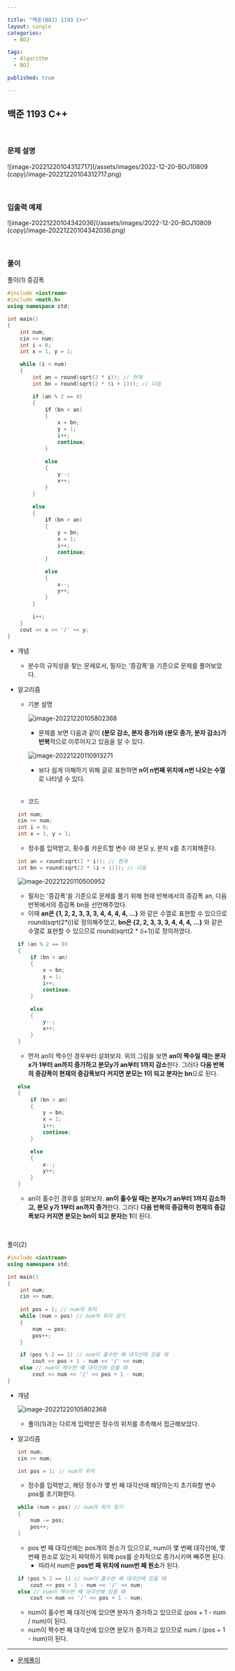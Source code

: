 ```yaml
---

title: "백준(BOJ) 1193 C++"
layout: single
categories:
  - BOJ

tags:
  - Algorithm
  - BOJ

published: true

---
```


## 백준 1193 C++

<br>

### 문제 설명

![image-20221220104312717](/assets/images/2022-12-20-BOJ10809 (copy)/image-20221220104312717.png)

<br>

### 입출력 예제

![image-20221220104342036](/assets/images/2022-12-20-BOJ10809 (copy)/image-20221220104342036.png)

<br>

### 풀이

풀이(1) 증감폭

```cpp
#include <iostream>
#include <math.h>
using namespace std;

int main()
{
	int num;
	cin >> num;
	int i = 0;
	int x = 1, y = 1;

	while (i < num)
	{
		int an = round(sqrt(2 * i)); // 현재
		int bn = round(sqrt(2 * (i + 1))); // 다음

		if (an % 2 == 0)
		{
			if (bn > an)
			{
				x = bn;
				y = 1;
				i++;
				continue;
			}

			else
			{
				y--;
				x++;
			}
		}

		else
		{
			if (bn > an)
			{
				y = bn;
				x = 1;
				i++;
				continue;
			}

			else
			{
				x--;
				y++;
			}
		}

		i++;
	}
	cout << x << '/' << y;
}
```

- 개념
  - 분수의 규칙성을 찾는 문제로서, 필자는 '증감폭'을 기준으로 문제를 풀어보았다.

- 알고리즘

  - 기본 설명

    ![image-20221220105802368](/assets/images/2022-12-20-BOJ1193/image-20221220105802368.png)

    - 문제를 보면 다음과 같이 **(분모 감소, 분자 증가)와 (분모 증가, 분자 감소)가 반복**적으로 이루어지고 있음을 알 수 있다. 

    ![image-20221220110913271](/assets/images/2022-12-20-BOJ1193/image-20221220110913271.png)

    - 보다 쉽게 이해하기 위해 글로 표현하면 **n이 n번째 위치에 n번 나오는 수열**로 나타낼 수 있다.

    <br>

  - 코드

  ```cpp
  int num;
  cin >> num;
  int i = 0;
  int x = 1, y = 1;
  ```

  - 정수를 입력받고, 횟수를 카운트할 변수 i와 분모 y, 분자 x를 초기화해준다.

  ```cpp
  int an = round(sqrt(2 * i)); // 현재
  int bn = round(sqrt(2 * (i + 1))); // 다음
  ```

  ![image-20221220110500952](/assets/images/2022-12-20-BOJ1193/image-20221220110500952.png)

  - 필자는 '증감폭'을 기준으로 문제를 풀기 위해 현재 반복에서의 증감폭 an, 다음 반복에서의 증감폭 bn을 선언해주었다.
  - 이때 **an은 {1, 2, 2, 3, 3, 3, 4, 4, 4, 4, ...}** 와 같은 수열로 표현할 수 있으므로 round(sqrt(2*i))로 정의해주었고, **bn은 {2, 2, 3, 3, 3, 4, 4, 4, ...}** 와 같은 수열로 표현할 수 있으므로 round(sqrt(2 * (i+1))로 정의하였다. 

  ```cpp
  if (an % 2 == 0)
  {
      if (bn > an)
      {
          x = bn;
          y = 1;
          i++;
          continue;
      }
  
      else
      {
          y--;
          x++;
      }
  }
  ```

  - 먼저 an이 짝수인 경우부터 살펴보자. 위의 그림을 보면 **an이 짝수일 때는 분자x가 1부터 an까지 증가하고 분모y가 an부터 1까지 감소**한다. 그러다 **다음 반복의 증감폭이 현재의 증감폭보다 커지면 분모는 1이 되고 분자는 bn**으로 된다.

  ```cpp
  else
  {
      if (bn > an)
      {
          y = bn;
          x = 1;
          i++;
          continue;
      }
  
      else
      {
          x--;
          y++;
      }
  }
  ```

  - an이 홀수인 경우를 살펴보자. **an이 홀수일 때는 분자x가 an부터 1까지 감소하고, 분모 y가 1부터 an까지 증가**한다. 그러다 **다음 반복의 증감폭이 현재의 증감폭보다 커지면 분모는 bn이 되고 분자는 1**이 된다.

<br>

풀이(2) 

```cpp
#include <iostream>
using namespace std;

int main() 
{
	int num;
	cin >> num;
	
	int pos = 1; // num의 위치
	while (num > pos) // num의 위치 찾기
	{
		num -= pos;
		pos++;
	}

	if (pos % 2 == 1) // num이 홀수번 째 대각선에 있을 때
		cout << pos + 1 - num << '/' << num;
	else // num이 짝수번 째 대각선에 있을 때
		cout << num << '/' << pos + 1 - num;
}
```

- 개념

  ![image-20221220105802368](/assets/images/2022-12-20-BOJ1193/image-20221220105802368.png)

  - 풀이(1)과는 다르게 입력받은 정수의 위치를 추측해서 접근해보았다. 

- 알고리즘

  ```cpp
  int num;
  cin >> num;
  
  int pos = 1; // num의 위치
  ```

  - 정수를 입력받고, 해당 정수가 몇 번 째 대각선에 해당하는지 초기화할 변수 pos를 초기화한다.

  ```cpp
  while (num > pos) // num의 위치 찾기
  {
      num -= pos;
      pos++;
  }
  ```

  - pos 번 째 대각선에는 pos개의 원소가 있으므로, num이 몇 번째 대각선에, 몇 번째 원소로 있는지 파악하기 위해 pos를 순차적으로 증가시키며 빼주면 된다.
    - 따라서 num은 **pos번 째 위치에 num번 째 원소**가 된다.

  ```cpp
  if (pos % 2 == 1) // num이 홀수번 째 대각선에 있을 때
      cout << pos + 1 - num << '/' << num;
  else // num이 짝수번 째 대각선에 있을 때
      cout << num << '/' << pos + 1 - num;
  ```

  - num이 홀수번 째 대각선에 있으면 분자가 증가하고 있으므로 (pos + 1 - num / num)이 된다.
  - num이 짝수번 째 대각선에 있으면 분모가 증가하고 있으므로 num / (pos + 1 - num)이 된다.

---

- [문제풀이](https://www.acmicpc.net/user/malove8466)

